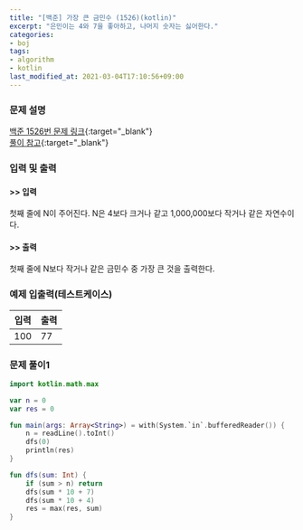 ```yaml
---
title: "[백준] 가장 큰 금민수 (1526)(kotlin)"
excerpt: "은민이는 4와 7을 좋아하고, 나머지 숫자는 싫어한다."
categories:
- boj
tags:
- algorithm
- kotlin
last_modified_at: 2021-03-04T17:10:56+09:00
---
```



### 문제 설명
[백준 1526번 문제 링크](https://www.acmicpc.net/problem/1526#description){:target="_blank"}
<br>[풀이 참고](https://evga7.tistory.com/83){:target="_blank"}




### 입력 및 출력
#### >> 입력
첫째 줄에 N이 주어진다. N은 4보다 크거나 같고 1,000,000보다 작거나 같은 자연수이다.



#### >> 출력
첫째 줄에 N보다 작거나 같은 금민수 중 가장 큰 것을 출력한다.





### 예제 입출력(테스트케이스)


|입력|출력|
|-----|------|
|100|77|




### 문제 풀이1
```kotlin
import kotlin.math.max

var n = 0
var res = 0

fun main(args: Array<String>) = with(System.`in`.bufferedReader()) {
    n = readLine().toInt()
    dfs(0)
    println(res)
}

fun dfs(sum: Int) {
    if (sum > n) return
    dfs(sum * 10 + 7)
    dfs(sum * 10 + 4)
    res = max(res, sum)
}
```